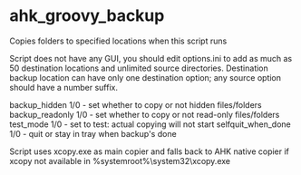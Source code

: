 # ahk_groovy_backup
Copies folders to specified locations when this script runs

Script does not have any GUI, you should edit options.ini to add as much as 50 destination locations and unlimited source directories.
Destination backup location can have only one destination option; any source option should have a number suffix.

backup_hidden 1/0 - set whether to copy or not hidden files/folders
backup_readonly 1/0 - set whether to copy or not read-only files/folders
test_mode 1/0 - set to test: actual copying will not start
selfquit_when_done 1/0 - quit or stay in tray when backup's done

Script uses xcopy.exe as main copier and falls back to AHK native copier if xcopy not available in %systemroot%\system32\xcopy.exe
